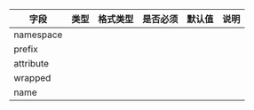 | 字段 | 类型 | 格式类型 | 是否必须 | 默认值 | 说明 |
|---|---|---|---|---|---|
| namespace |  |  |  |  |
| prefix |  |  |  |  |
| attribute |  |  |  |  |
| wrapped |  |  |  |  |
| name |  |  |  |  |
